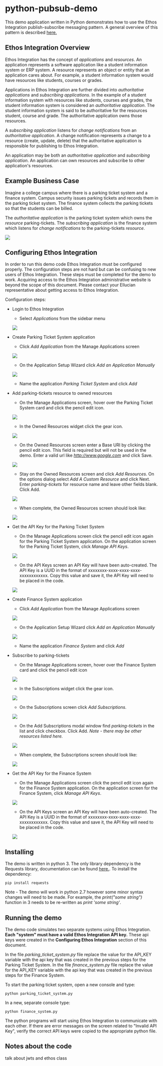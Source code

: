 # python-pubsub-demo
This demo application written in Python demonstrates how to use the Ethos Integration publish-subscribe messaging pattern. A general overview of this pattern is described [here.](https://en.wikipedia.org/wiki/Publish%E2%80%93subscribe_pattern)

## Ethos Integration Overview

Ethos Integration has the concept of *applications* and *resources*. An application represents a software application like a student information system or ERP system. A resource represents an object or entity that an application cares about. For example, a student information system would have resources like students, courses or grades.

Applications in Ethos Integration are further divided into *authoritative applications* and *subscribing applications*. In the example of a student information system with resources like students, courses and grades, the student information system is considered an *authoritative application*. The student information system is said to be authoritative for the resources student, course and grade. The authoritative application owns those resources.

A *subscribing application* listens for *change notifications* from an *authoritative application*. A change notification represents a change to a resource (create, update, delete) that the authoritative application is responsible for publishing to Ethos Integration.

An application may be both an *authoritative application* and *subscribing application*. An application can own resources and subscribe to other application's resources.

## Example Business Case

Imagine a college campus where there is a parking ticket system and a finance system. Campus security issues parking tickets and records them in the parking ticket system. The finance system collects the parking tickets so that the students can be billed.

The *authoritative application* is the parking ticket system which owns the *resource* parking-tickets.  The *subscribing application* is the finance system which listens for *change notifications* to the parking-tickets *resource*.

![](/images/usecase.png)

## Configuring Ethos Integration

In order to run this demo code Ethos Integration must be configured properly. The configuration steps are not hard but can be confusing to new users of Ethos Integration. These steps must be completed for the demo to work. Acquiring access to the Ethos Integration administrative website is beyond the scope of this document. Please contact your Ellucian representative about getting access to Ethos Integration.

Configuration steps:

* Login to Ethos Integration
    * Select *Applications* from the sidebar menu

    ![](/images/menu.png)
* Create Parking Ticket System application
    * Click *Add Application* from the Manage Applications screen

    ![](/images/add.png)
    * On the Application Setup Wizard click *Add an Application Manually*

    ![](/images/manual.png)
    * Name the application *Parking Ticket System* and click *Add*

* Add parking-tickets resource to owned resources
    * On the Manage Applications screen, hover over the Parking Ticket System card and click the pencil edit icon.

    ![](/images/app_pts_edit.png)

    * In the Owned Resources widget click the gear icon.

    ![](/images/resources_gear.png)

    * On the Owned Resources screen enter a Base URI by clicking the pencil edit icon. This field is required but will not be used in the demo.  Enter a valid url like *http://www.google.com* and click Save.

    ![](/images/baseuri.png)

    * Stay on the Owned Resources screen and click *Add Resources*. On the options dialog select *Add A Custom Resource* and click Next. Enter *parking-tickets* for resource name and leave other fields blank.  Click Add.

    ![](/images/create_resource.png)

    * When complete, the Owned Resources screen should look like:

    ![](/images/owned_resources.png)    

* Get the API Key for the Parking Ticket System
    * On the Manage Applications screen click the pencil edit icon again for the Parking Ticket System application. On the application screen for the Parking Ticket System, click *Manage API Keys*.

    ![](/images/manage_apikeys.png)

    * On the API Keys screen an API Key will have been auto-created. The API Key is a UUID in the format of xxxxxxxx-xxxx-xxxx-xxxx-xxxxxxxxxxxx. Copy this value and save it, the API Key will need to be placed in the code.

    ![](/images/apikey.png)

* Create Finance System application
    * Click *Add Application* from the Manage Applications screen

    ![](/images/add.png)
    * On the Application Setup Wizard click *Add an Application Manually*

    ![](/images/manual.png)
    * Name the application *Finance System* and click *Add*

* Subscribe to parking-tickets
    * On the Manage Applications screen, hover over the Finance System card and click the pencil edit icon

    ![](/images/app_fs_edit.png)

    * In the Subscriptions widget click the gear icon.

    ![](/images/subscriptions_gear.png)

    * On the Subscriptions screen click *Add Subscriptions*.

    ![](/images/add_subscriptions.png)

    * On the Add Subscriptions modal window find *parking-tickets* in the list and click checkbox. Click Add.  *Note - there may be other resources listed here.*

    ![](/images/add_subscriptions_modal.png)

    * When complete, the Subscriptions screen should look like:

    ![](/images/subscriptions.png)

* Get the API Key for the Finance System
    * On the Manage Applications screen click the pencil edit icon again for the Finance System application. On the application screen for the Finance System, click *Manage API Keys*.

    ![](/images/manage_apikeys.png)

    * On the API Keys screen an API Key will have been auto-created. The API Key is a UUID in the format of xxxxxxxx-xxxx-xxxx-xxxx-xxxxxxxxxxxx. Copy this value and save it, the API Key will need to be placed in the code.

    ![](/images/apikey_fs.png)

## Installing

The demo is written in python 3. The only library dependency is the Requests library, documentation can be found [here.](http://docs.python-requests.org/en/master/). To install the dependency:

```
pip install requests
```

Note - The demo will work in python 2.7 however some minor syntax changes will need to be made.  For example, the *print("some string")* function in 3 needs to be re-written as *print 'some string'*.

## Running the demo

The demo code simulates two separate systems using Ethos Integration. **Each "system" must have a valid Ethos Integration API key.** These api keys were created in the **Configuring Ethos Integration** section of this document.

In the file *parking_ticket_system.py* file replace the value for the API_KEY variable with the api key that was created in the previous steps for the Parking Ticket System. In the file *finance_system.py* file replace the value for the API_KEY variable with the api key that was created in the previous steps for the Finance System.

To start the parking ticket system, open a new console and type:
```
python parking_ticket_system.py
```
In a new, separate console type:
```
python finance_system.py
```
The python programs will start using Ethos Integration to communicate with each other. If there are error messages on the screen related to "Invalid API Key", verify the correct API keys were copied to the appropriate python file.

## Notes about the code
talk about jwts and ethos class

